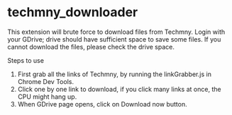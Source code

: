 # techmny_downloader
This extension will brute force to download files from Techmny.
Login with your GDrive; drive should have sufficient space to save some files.
If you cannot download the files, please check the drive space.

Steps to use
1. First grab all the links of Techmny, by running the linkGrabber.js in Chrome Dev Tools.
2. Click one by one link to download, if you click many links at once, the CPU might hang up.
3. When GDrive page opens, click on Download now button.

